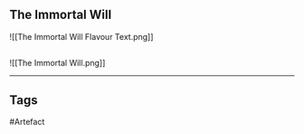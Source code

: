 ## The Immortal Will
![[The Immortal Will Flavour Text.png]]

## 
![[The Immortal Will.png]]

---
## Tags
#Artefact